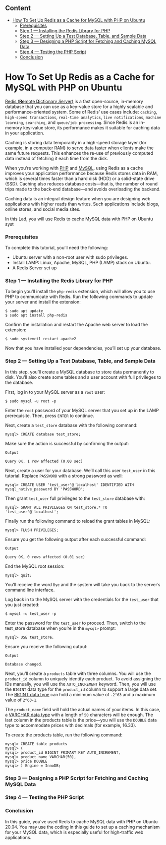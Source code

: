 ## Content
- [How To Set Up Redis as a Cache for MySQL with PHP on Ubuntu](#how-to-set-up-redis-as-a-cache-for-mysql-with-php-on-ubuntu)
    - [Prerequisites](#prerequisites)
    - [Step 1 — Installing the Redis Library for PHP](#step-1--installing-the-redis-library-for-php)
    - [Step 2 — Setting Up a Test Database, Table, and Sample Data](#step-2--setting-up-a-test-database-table-and-sample-data)
    - [Step 3 — Designing a PHP Script for Fetching and Caching MySQL Data](#step-3--designing-a-php-script-for-fetching-and-caching-mysql-data)
    - [Step 4 — Testing the PHP Script](#step-4--testing-the-php-script)
    - [Conclusion](#conclusion)

# How To Set Up Redis as a Cache for MySQL with PHP on Ubuntu
[Redis (**Re**mote **Di**ctionary *S*erver)](https://redis.com/) is a fast open-source, in-memory database that you can use as a key-value store for a highly scalable and performance-oriented system. Some of Redis’ use cases include: `caching`, `high-speed transactions`, `real-time analytics`, `live notifications`, `machine learning`, `searching`, and `queue/job processing`. Since Redis is an in-memory key-value store, its performance makes it suitable for caching data in your application.

Caching is storing data temporarily in a high-speed storage layer (for example, in a computer RAM) to serve data faster when clients make the same future requests. This enhances the re-use of previously computed data instead of fetching it each time from the disk.

When you’re working with [PHP](https://www.php.net/) and [MySQL](https://www.mysql.com/), using Redis as a cache improves your application performance because Redis stores data in RAM, which is several times faster than a hard disk (HDD) or a solid-state drive (SSD). Caching also reduces database costs—that is, the number of round trips made to the back-end database—and avoids overloading the backend.

Caching data is an integral design feature when you are designing web applications with higher reads than writes. Such applications include blogs, online stores, and social media sites.

In this Lad, you will use Redis to cache MySQL data with PHP on Ubuntu syst
### Prerequisites
To complete this tutorial, you’ll need the following:
- Ubuntu server with a non-root user with sudo privileges.
- Install LAMP: Linux, Apache, MySQL, PHP (LAMP) stack on Ubuntu.
- A Redis Server set up

### Step 1 — Installing the Redis Library for PHP
To begin you’ll install the `php-redis` extension, which will allow you to use PHP to communicate with Redis. Run the following commands to update your server and install the extension:
```console
$ sudo apt update
$ sudo apt install php-redis
```
Confirm the installation and restart the Apache web server to load the extension:
```console
$ sudo systemctl restart apache2
```
Now that you have installed your dependencies, you’ll set up your database.
### Step 2 — Setting Up a Test Database, Table, and Sample Data
In this step, you’ll create a MySQL database to store data permanently to disk. You’ll also create some tables and a user account with full privileges to the database.

First, log in to your MySQL server as a `root` user:
```console
$ sudo mysql -u root -p
```
Enter the `root` password of your MySQL server that you set up in the LAMP prerequisite. Then, press `ENTER` to continue.

Next, create a `test_store` database with the following command:
```mysql
mysql> CREATE database test_store;
```
Make sure the action is successful by confirming the output:
```mysql
Output

Query OK, 1 row affected (0.00 sec)
```
Next, create a user for your database. We’ll call this user `test_user` in this tutorial. Replace `PASSWORD` with a strong password as well:
```mysql
mysql> CREATE USER 'test_user'@'localhost' IDENTIFIED WITH mysql_native_password BY 'PASSWORD';
```
Then grant `test_user` full privileges to the `test_store` database with:
```mysql
mysql> GRANT ALL PRIVILEGES ON test_store.* TO 'test_user'@'localhost';
```
Finally run the following command to reload the grant tables in MySQL:
```mysql
mysql> FLUSH PRIVILEGES;
```
Ensure you get the following output after each successful command:
```mysql
Output

Query OK, 0 rows affected (0.01 sec)
```
End the MySQL root session:
```mysql
mysql> quit;
```
You’ll receive the word `Bye` and the system will take you back to the server’s command line interface.

Log back in to the MySQL server with the credentials for the `test_user` that you just created:
```
$ mysql -u test_user -p
```
Enter the password for the `test_user` to proceed. Then, switch to the test_store database when you’re in the `mysql>` prompt:
```mysql
mysql> USE test_store;
```
Ensure you receive the following output:
```mysql
Output

Database changed.
```

Next, you’ll create a `products` table with three columns. You will use the `product_id` column to uniquely identify each product. To avoid assigning the IDs manually, you will use the `AUTO_INCREMENT` keyword. Then, you will use the `BIGINT` data type for the `product_id` column to support a large data set. The [BIGINT data type](https://dev.mysql.com/doc/refman/8.0/en/integer-types.html) can hold a minimum value of `-2^63` and a maximum value of `2^63-1`.

The `product_name` field will hold the actual names of your items. In this case, a [VARCHAR data type](https://dev.mysql.com/doc/refman/8.0/en/char.html) with a length of `50` characters will be enough. The last column in the products table is the price—you will use the `DOUBLE` data type to accommodate prices with decimals (for example, 16.33).

To create the products table, run the following command:
```mysql
mysql> CREATE table products
mysql> (
mysql> product_id BIGINT PRIMARY KEY AUTO_INCREMENT,
mysql> product_name VARCHAR(50),
mysql> price DOUBLE
mysql> ) Engine = InnoDB;
```

### Step 3 — Designing a PHP Script for Fetching and Caching MySQL Data

### Step 4 — Testing the PHP Script

### Conclusion
In this guide, you’ve used Redis to cache MySQL data with PHP on Ubuntu 20.04. You may use the coding in this guide to set up a caching mechanism for your MySQL data, which is especially useful for high-traffic web applications.

